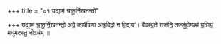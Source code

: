 +++
title = "०१ यद्यामं चक्रुर्निखनन्तो"

+++
यद्या॒मं च॒क्रुर्नि॒खन॑न्तो॒ अग्रे॒ कार्षी॑वणा अन्न॒विदो॒ न वि॒द्यया॑। वै॑वस्व॒ते राज॑नि॒ तज्जु॑हो॒म्यथ॑ य॒ज्ञियं॒ मधु॑मदस्तु॒ नोऽन्न॑म् ॥